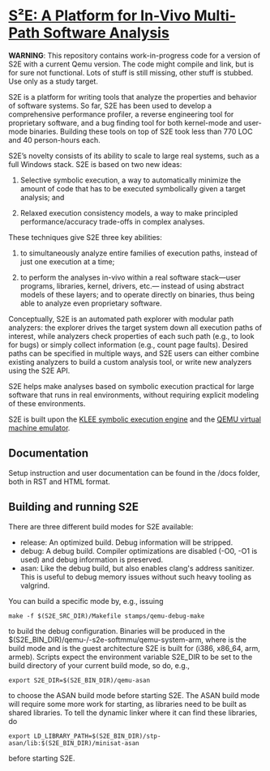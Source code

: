 [S²E: A Platform for In-Vivo Multi-Path Software Analysis](https://s2e.epfl.ch)
===============================================================================

__WARNING__: This repository contains work-in-progress code for a version of
S2E with a current Qemu version.  The code might compile and link, but is for
sure not functional. Lots of stuff is still missing, other stuff is stubbed.
Use only as a study target.





S2E is a platform for writing tools that analyze the properties and behavior of
software systems. So far, S2E has been used to develop a comprehensive
performance profiler, a reverse engineering tool for proprietary software, and
a bug finding tool for both kernel-mode and user-mode binaries. Building these
tools on top of S2E took less than 770 LOC and 40 person-hours each.

S2E’s novelty consists of its ability to scale to large real systems, such as a
full Windows stack. S2E is based on two new ideas:

1. Selective symbolic execution, a way to automatically
   minimize the amount of code that has to be executed
   symbolically given a target analysis; and

2. Relaxed execution consistency models, a way to make
   principled performance/accuracy trade-offs in complex
   analyses.

These techniques give S2E three key abilities:

1. to simultaneously analyze entire families of execution
   paths, instead of just one execution at a time;
    
2. to perform the analyses in-vivo within a real software
   stack—user programs, libraries, kernel, drivers, etc.—
   instead of using abstract models of these layers; and
   to operate directly on binaries, thus being able to analyze
   even proprietary software.

Conceptually, S2E is an automated path explorer with modular path analyzers:
the explorer drives the target system down all execution paths of interest,
while analyzers check properties of each such path (e.g., to look for bugs) or
simply collect information (e.g., count page faults). Desired paths can be
specified in multiple ways, and S2E users can either combine existing
analyzers to build a custom analysis tool, or write new analyzers using the
S2E API.

S2E helps make analyses based on symbolic execution practical for large
software that runs in real environments, without requiring explicit modeling of
these environments.

S2E is built upon the [KLEE symbolic execution engine](http://klee.llvm.org)
and the [QEMU virtual machine emulator](http://qemu.org).

Documentation 
-------------

Setup instruction and user documentation can be found in the /docs folder, both
in RST and HTML format.

Building and running S2E
-----------

There are three different build modes for S2E available:
- release: An optimized build. Debug information will be stripped.
- debug: A debug build. Compiler optimizations are disabled (-O0, -O1 is used)
         and debug information is preserved.
- asan: Like the debug build, but also enables clang's address sanitizer. This
       is useful to debug memory issues without such heavy tooling as valgrind.

You can build a specific mode by, e.g., issuing 

    make -f $(S2E_SRC_DIR)/Makefile stamps/qemu-debug-make
    
to build the debug configuration.
Binaries will be produced in the
$(S2E_BIN_DIR)/qemu-<mode>/<arch>-s2e-softmmu/qemu-system-arm, where <mode> is
the build mode and <arch> is the guest architecture S2E is built for (i386,
x86_64, arm, armeb). Scripts expect the environment variable S2E_DIR to be set
to the build directory of your current build mode, so do, e.g.,
 
    export S2E_DIR=$(S2E_BIN_DIR)/qemu-asan 
    
to choose the ASAN build mode before starting S2E.
The ASAN build mode will require some more work for starting, as libraries need
to be built as shared libraries. To tell the dynamic linker where it can find
these libraries, do 

    export LD_LIBRARY_PATH=$(S2E_BIN_DIR)/stp-asan/lib:$(S2E_BIN_DIR)/minisat-asan
    
before starting S2E.



